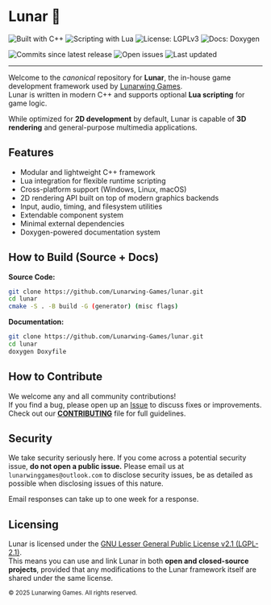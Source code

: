 # Lunar 💫

<!-- Language badges are pretty cool, license and docs too -->
![Built with C++](https://img.shields.io/badge/Built_with-C%2B%2B-pink?logo=cplusplus&logoColor=%23FFFFFF)
![Scripting with Lua](https://img.shields.io/badge/Scripting_with-Lua-blue?logo=lua&logoColor=%23FFFFFF)
![License: LGPLv3](https://img.shields.io/badge/License-LGPLv3-green?logo=gnu&logoColor=%23FFFFFF)
![Docs: Doxygen](https://img.shields.io/badge/Docs-Doxygen-blueviolet?logo=readthedocs&logoColor=%23FFFFFF)

<!-- Build targets, just Windows x86_64, Linux x86_64, and MacOS-latest (arm64) -->
<!-- COMING SOON (ish) -->

<!-- Misc badges such as 'commits since release X' or 'total issues', etc.. -->
![Commits since latest release](https://img.shields.io/github/commits-since/Lunarwing-Games/lunar/latest?color=violet)
![Open issues](https://img.shields.io/github/issues/Lunarwing-Games/lunar?color=orange)
![Last updated](https://img.shields.io/github/last-commit/Lunarwing-Games/lunar?color=brightgreen)

---

Welcome to the *canonical* repository for **Lunar**, the in-house game development framework used by [Lunarwing Games](https://github.com/Lunarwing-Games).  
Lunar is written in modern C++ and supports optional **Lua scripting** for game logic.  

While optimized for **2D development** by default, Lunar is capable of **3D rendering** and general-purpose multimedia applications.

## Features

- Modular and lightweight C++ framework
- Lua integration for flexible runtime scripting
- Cross-platform support (Windows, Linux, macOS)
- 2D rendering API built on top of modern graphics backends
- Input, audio, timing, and filesystem utilities
- Extendable component system
- Minimal external dependencies
- Doxygen-powered documentation system

## How to Build (Source + Docs)
<!-- Docs use Doxygen, since that's fast and really good for organizing -->

**Source Code:**
```bash
git clone https://github.com/Lunarwing-Games/lunar.git
cd lunar
cmake -S . -B build -G (generator) (misc flags)
```

**Documentation:**
```bash
git clone https://github.com/Lunarwing-Games/lunar.git
cd lunar
doxygen Doxyfile
```

## How to Contribute

We welcome any and all community contributions! \
If you find a bug, please open up an [Issue](https://github.com/Lunarwing-Games/lunar/issues) to discuss fixes or improvements. \
Check out our **[CONTRIBUTING](./CONTRIBUTING.md)** file for full guidelines.

## Security

We take security seriously here. If you come across a potential security issue, **do not open a public issue.** Please email us at `lunarwinggames@outlook.com` to disclose security issues, be as detailed as possible when disclosing issues of this nature.

Email responses can take up to one week for a response.

## Licensing

Lunar is licensed under the [GNU Lesser General Public License v2.1 (LGPL-2.1)](./LICENSE). \
This means you can use and link Lunar in both **open and closed-source projects**, provided that any modifications to the Lunar framework itself are shared under the same license.

<sub>© 2025 Lunarwing Games. All rights reserved.</sub>

